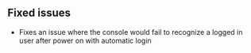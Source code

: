 ## Fixed issues
- Fixes an issue where the console would fail to recognize a logged in user after power on with automatic login